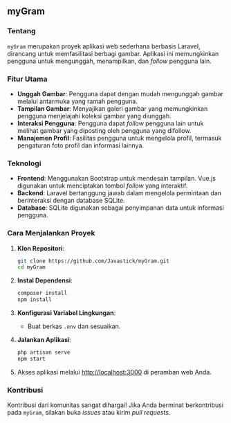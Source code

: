 ## myGram

### Tentang

`myGram` merupakan proyek aplikasi web sederhana berbasis Laravel, dirancang untuk memfasilitasi berbagi gambar. Aplikasi ini memungkinkan pengguna untuk mengunggah, menampilkan, dan _follow_ pengguna lain.

### Fitur Utama

- **Unggah Gambar**: Pengguna dapat dengan mudah mengunggah gambar melalui antarmuka yang ramah pengguna.
- **Tampilan Gambar**: Menyajikan galeri gambar yang memungkinkan pengguna menjelajahi koleksi gambar yang diunggah.
- **Interaksi Pengguna**: Pengguna dapat _follow_ pengguna lain untuk melihat gambar yang diposting oleh pengguna yang difollow.
- **Manajemen Profil**: Fasilitas pengguna untuk mengelola profil, termasuk pengaturan foto profil dan informasi lainnya.

### Teknologi

- **Frontend**: Menggunakan Bootstrap untuk mendesain tampilan. Vue.js digunakan untuk menciptakan tombol _follow_ yang interaktif.
- **Backend**: Laravel bertanggung jawab dalam mengelola permintaan dan berinteraksi dengan database SQLite.
- **Database**: SQLite digunakan sebagai penyimpanan data untuk informasi pengguna.

### Cara Menjalankan Proyek

1. **Klon Repositori**:
   ```bash
   git clone https://github.com/Javastick/myGram.git
   cd myGram
   ```

2. **Instal Dependensi**:
   ```bash
   composer install
   npm install
   ```

3. **Konfigurasi Variabel Lingkungan**:
   - Buat berkas `.env` dan sesuaikan.

4. **Jalankan Aplikasi**:
   ```bash
   php artisan serve
   npm start
   ```

5. Akses aplikasi melalui [http://localhost:3000](http://localhost:3000) di peramban web Anda.

### Kontribusi

Kontribusi dari komunitas sangat dihargai! Jika Anda berminat berkontribusi pada `myGram`, silakan buka _issues_ atau kirim _pull requests_.